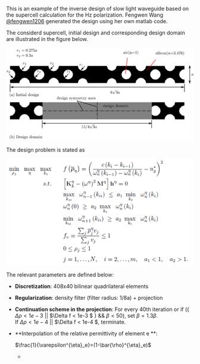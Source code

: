 
This is an example of the inverse design of slow light waveguide based on the supercell calculation for the Hz polarization. Fengwen Wang [@fengwen1206](https://github.com/fengwen1206) generated the design using her own  matlab code. 

The considerd supercell, initial design and corresponding design domain are illustrated in the figure below.

![schematic](/slow_light_waveguide/Illustration.png)

The design problem is stated as

![schematic](/slow_light_waveguide/Optimizationformulation.PNG)

 The relevant parameters are defined below:
 - **Discretization**: 408x40 bilinear quadrilateral elements
 - **Regularization**: density filter (filter radius: 1/8a) + projection
 - **Continuation scheme in the projection**: 	 For every 40th iteration or if  ({ $\Delta \rho < 1e-3$  || $\Delta f < 1e-3 $ } &&  $\beta < 50$),   set $\beta=1.3 \beta$.   
  If $\Delta \rho < 1e-4$ || $\Delta f < 1e-4 $,  terminate. 
 
- **Interpolation of the relative permittivity of element e **:  

   $\frac{1}{\varepsilon^{\eta}_e}=(1-\bar{\rho}^{\eta}_e)$
  
   - 
